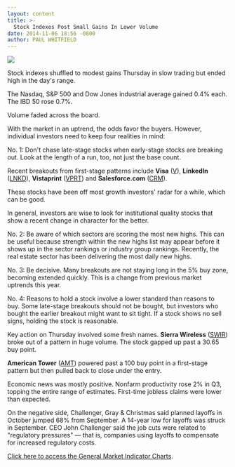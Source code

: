 ```yaml
---
layout: content
title: >-
  Stock Indexes Post Small Gains In Lower Volume
date: 2014-11-06 18:56 -0800
author: PAUL WHITFIELD
---
```






![](https://www.investors.com/wp-content/uploads/ibd-migrated-images/MPv_141107_635508840721611505.png)









Stock indexes shuffled to modest gains Thursday in slow trading but ended high in the day's range.


The Nasdaq, S&P 500 and Dow Jones industrial average gained 0.4% each. The IBD 50 rose 0.7%.


Volume faded across the board.


With the market in an uptrend, the odds favor the buyers. However, individual investors need to keep four realities in mind:


No. 1: Don't chase late-stage stocks when early-stage stocks are breaking out. Look at the length of a run, too, not just the base count.


Recent breakouts from first-stage patterns include **Visa** ([V](https://research.investors.com/quote.aspx?symbol=V)), **LinkedIn** ([LNKD](https://research.investors.com/quote.aspx?symbol=LNKD)), **Vistaprint** ([VPRT](https://research.investors.com/quote.aspx?symbol=VPRT)) and **Salesforce.com** ([CRM](https://research.investors.com/quote.aspx?symbol=CRM)).


These stocks have been off most growth investors' radar for a while, which can be good.


In general, investors are wise to look for institutional quality stocks that show a recent change in character for the better.


No. 2: Be aware of which sectors are scoring the most new highs. This can be useful because strength within the new highs list may appear before it shows up in the sector rankings or industry group rankings. Recently, the real estate sector has been delivering the most daily new highs.


No. 3: Be decisive. Many breakouts are not staying long in the 5% buy zone, becoming extended quickly. This is a change from previous market uptrends this year.


No. 4: Reasons to hold a stock involve a lower standard than reasons to buy. Some late-stage breakouts should not be bought, but investors who bought the earlier breakout might want to sit tight. If a stock shows no sell signs, holding the stock is reasonable.


Key action on Thursday involved some fresh names. **Sierra Wireless** ([SWIR](https://research.investors.com/quote.aspx?symbol=SWIR)) broke out of a pattern in huge volume. The stock gapped up past a 30.65 buy point.


**American Tower** ([AMT](https://research.investors.com/quote.aspx?symbol=AMT)) powered past a 100 buy point in a first-stage pattern but then pulled back to close under the entry.


Economic news was mostly positive. Nonfarm productivity rose 2% in Q3, topping the entire range of estimates. First-time jobless claims were lower than expected.


On the negative side, Challenger, Gray & Christmas said planned layoffs in October jumped 68% from September. A 14-year low for layoffs was struck in September. CEO John Challenger said the job cuts were related to "regulatory pressures" — that is, companies using layoffs to compensate for increased regulatory costs.


[Click here to access the General Market Indicator Charts](https://www.investors.com/pdf/GMI_110714.pdf).




